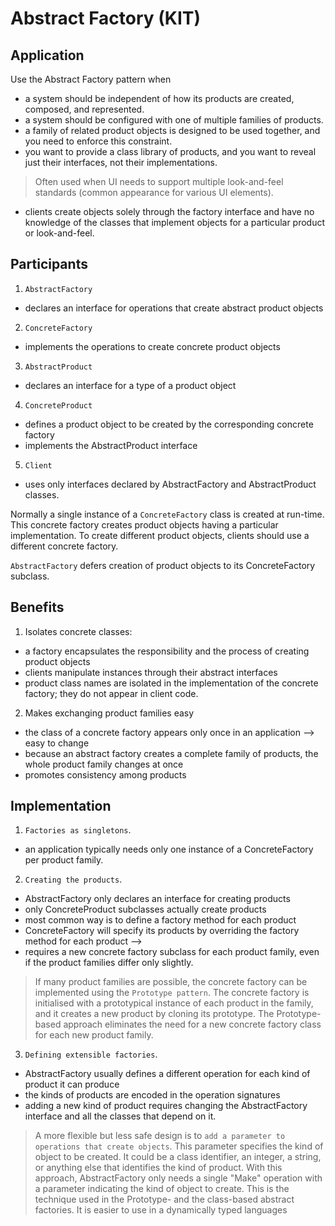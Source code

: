# Abstract Factory (KIT)

## Application

Use the Abstract Factory pattern when
- a system should be independent of how its products are created, composed, and represented.
- a system should be configured with one of multiple families of products.
- a family of related product objects is designed to be used together, and
you need to enforce this constraint.
- you want to provide a class library of products, and you want to reveal just their interfaces, not their implementations.

> Often used when UI needs to support multiple look-and-feel standards (common appearance for various UI elements). 

- clients create objects solely through the factory interface and have no knowledge of the classes that implement objects for a particular product or look-and-feel.

## Participants

1. `AbstractFactory`
- declares an interface for operations that create abstract product objects

2. `ConcreteFactory`
- implements the operations to create concrete product objects

3. `AbstractProduct`
- declares an interface for a type of a product object

4. `ConcreteProduct`
- defines a product object to be created by the corresponding concrete factory
- implements the AbstractProduct interface

5. `Client`
- uses only interfaces declared by AbstractFactory and AbstractProduct classes.

Normally a single instance of a `ConcreteFactory` class is created at run-time. This concrete factory creates product objects having a particular implementation. To create different product objects, clients should use a different concrete factory.

`AbstractFactory` defers creation of product objects to its ConcreteFactory subclass.

## Benefits

1. Isolates concrete classes: 
- a factory encapsulates the responsibility and the process of creating product objects 
- clients manipulate instances through their abstract interfaces
- product class names are isolated in the implementation of the concrete factory; they do not appear in client code.

2. Makes exchanging product families easy
- the class of a concrete factory appears only once in an application --> easy to change
- because an abstract factory creates a complete family of products, the whole product family changes at once
- promotes consistency among products

## Implementation

1. `Factories as singletons`. 
- an application typically needs only one instance of a ConcreteFactory per product family.

2. `Creating the products`.
- AbstractFactory only declares an interface for creating products
- only ConcreteProduct subclasses actually create products
- most common way is to define a factory method for each product
- ConcreteFactory will specify its products by overriding the factory method for each product -->
- requires a new concrete factory subclass for each product family, even if the product families differ only slightly.

> If many product families are possible, the concrete factory can be implemented using the `Prototype pattern`. The concrete factory is initialised with a prototypical instance of each product in the family, and it creates a new product by cloning its prototype. The Prototype-based approach eliminates the need for a new concrete factory class for each new product family.

3. `Defining extensible factories`.
- AbstractFactory usually defines a different operation for each kind of product it can produce
- the kinds of products are encoded in the operation signatures 
- adding a new kind of product requires changing the AbstractFactory interface and all the classes that depend on it.

> A more flexible but less safe design is to `add a parameter to operations that create objects`. This parameter specifies the kind of object to be created. It could be a class identifier, an integer, a string, or anything else that identifies the kind of product. With this approach, AbstractFactory only needs a single "Make" operation with a parameter indicating the kind of object to create. This is the technique used in the Prototype- and the class-based abstract factories. It is easier to use in a dynamically typed languages


